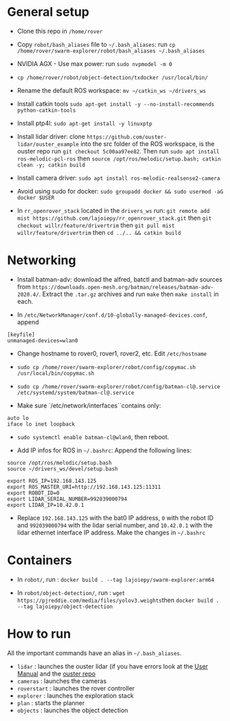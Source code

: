 # General setup

- Clone this repo in `/home/rover`

- Copy `robot/bash_aliases` file to `~/.bash_aliases`: run `cp /home/rover/swarm-explorer/robot/bash_aliases ~/.bash_aliases`

- NVIDIA AGX - Use max power: run `sudo nvpmodel -m 0`

- `cp /home/rover/robot/object-detection/txdocker /usr/local/bin/`

- Rename the default ROS workspace: `mv ~/catkin_ws ~/drivers_ws`

- Install catkin tools `sudo apt-get install -y --no-install-recommends python-catkin-tools`

- Install ptp4l: `sudo apt-get install -y linuxptp`

- Install lidar driver: clone `https://github.com/ouster-lidar/ouster_example`
  into the src folder of the ROS workspace, is the ouster repo run `git checkout 5c00aa97ee82`. Then run `sudo apt install ros-melodic-pcl-ros` then `source /opt/ros/melodic/setup.bash; catkin clean -y; catkin build`

- Install camera driver: `sudo apt install ros-melodic-realsense2-camera` 

- Avoid using sudo for docker: `sudo groupadd docker && sudo usermod -aG docker $USER`

- In `rr_openrover_stack` located in the `drivers_ws` run: `git remote add mist https://github.com/lajoiepy/rr_openrover_stack.git` then `git checkout willr/feature/drivertrim` then `git pull mist willr/feature/drivertrim` then `cd ../.. && catkin build`

# Networking

- Install batman-adv: download the alfred, batctl and batman-adv sources from
  `https://downloads.open-mesh.org/batman/releases/batman-adv-2020.4/`. Extract
  the `.tar.gz` archives and run `make` then `make install` in each.

- In `/etc/NetworkManager/conf.d/10-globally-managed-devices.conf`, append 
```
[keyfile]
unmanaged-devices=wlan0
```

- Change hostname to rover0, rover1, rover2, etc. Edit `/etc/hostname`

- `sudo cp /home/rover/swarm-explorer/robot/config/copymac.sh
  /usr/local/bin/copymac.sh`

- `sudo cp /home/rover/swarm-explorer/robot/config/batman-cl@.service
  /etc/systemd/system/batman-cl@.service`

- Make sure `/etc/network/interfaces``contains only:
```
auto lo
iface lo inet loopback
```

- `sudo systemctl enable batman-cl@wlan0`, then reboot.

- Add IP infos for ROS in `~/.bashrc`: Append the following lines: 
```
source /opt/ros/melodic/setup.bash
source ~/drivers_ws/devel/setup.bash

export ROS_IP=192.168.143.125
export ROS_MASTER_URI=http://192.168.143.125:11311
export ROBOT_ID=0
export LIDAR_SERIAL_NUMBER=992039000794
export LIDAR_IP=10.42.0.1
```

- Replace `192.168.143.125` with the bat0 IP address, `0` with the robot ID and `992039000794` with the lidar serial number, and `10.42.0.1` with the lidar ethernet interface IP address. Make the changes in `~/.bashrc`

# Containers

- In `robot/`, run : `docker build . --tag lajoiepy/swarm-explorer:arm64`

- In `robot/object-detection/`, run : `wget https://pjreddie.com/media/files/yolov3.weights`then `docker build . --tag lajoiepy/object-detection`
# How to run

All the important commands have an alias in `~/.bash_aliases`.

- `lidar` : launches the ouster lidar (if you have errors look at the [User Manual](https://data.ouster.io/downloads/software-user-manual/software-user-manual-v2p0.pdf) and the [ouster repo](https://github.com/ouster-lidar/ouster_example)
- `cameras` : launches the cameras
- `roverstart` : launches the rover controller
- `explorer` : launches the exploration stack
- `plan` : starts the planner
- `objects` : launches the object detection
